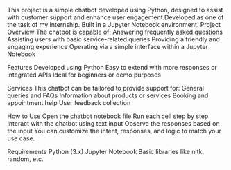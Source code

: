 This project is a simple chatbot developed using Python, designed to assist with customer support and enhance user engagement.Developed as one of the task of my internship.
Built in a Jupyter Notebook environment.
Project Overview
The chatbot is capable of:
Answering frequently asked questions
Assisting users with basic service-related queries
Providing a friendly and engaging experience
Operating via a simple interface within a Jupyter Notebook

Features
Developed using Python
Easy to extend with more responses or integrated APIs
Ideal for beginners or demo purposes

Services
This chatbot can be tailored to provide support for:
General queries and FAQs
Information about products or services
Booking and appointment help
User feedback collection

How to Use
Open the chatbot notebook file
Run each cell step by step
Interact with the chatbot using text input
Observe the responses based on the input
You can customize the intent, responses, and logic to match your use case.

Requirements
Python (3.x)
Jupyter Notebook
Basic libraries like nltk, random, etc.

